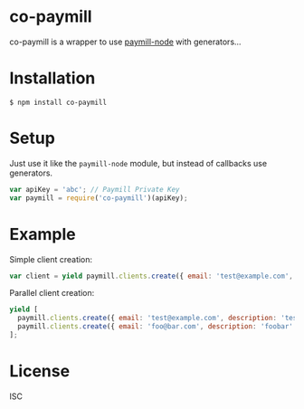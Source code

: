 co-paymill
==========

co-paymill is a wrapper to use [paymill-node](https://github.com/komola/paymill-node) with generators...

Installation
============

```
$ npm install co-paymill
```

Setup
=====
Just use it like the `paymill-node` module, but instead of callbacks use generators.

```js
var apiKey = 'abc'; // Paymill Private Key
var paymill = require('co-paymill')(apiKey);
```

Example
=======

Simple client creation:

```js
var client = yield paymill.clients.create({ email: 'test@example.com', description: 'test' });
```

Parallel client creation:
```js
yield [
  paymill.clients.create({ email: 'test@example.com', description: 'test' }),
  paymill.clients.create({ email: 'foo@bar.com', description: 'foobar' });
];
```

License
=======
ISC
